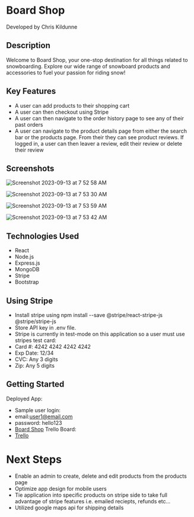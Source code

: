 # Board Shop

Developed by Chris Kildunne


## Description

Welcome to Board Shop, your one-stop destination for all things related to snowboarding. Explore our wide range of snowboard products and accessories to fuel your passion for riding snow!

## Key Features
- A user can add products to their shopping cart
- A user can then checkout using Stripe
- A user can then navigate to the order history page to see any of their past orders
- A user can navigate to the product details page from either the search bar or the products page. From their they can see product reviews. If logged in, a user can then leaver a review, edit their review or delete their review

## Screenshots

![Screenshot 2023-09-13 at 7 52 58 AM](https://github.com/ChrisKildunne/board-shop/assets/136514462/f847ed3b-c043-4697-a0d4-6c7a813bf3f3)

![Screenshot 2023-09-13 at 7 53 30 AM](https://github.com/ChrisKildunne/board-shop/assets/136514462/e1855b97-0751-40e1-bb50-4bafb512d5ef)

![Screenshot 2023-09-13 at 7 53 59 AM](https://github.com/ChrisKildunne/board-shop/assets/136514462/d1a4cd2a-3090-4a75-8e29-92a65a4dc6db)

![Screenshot 2023-09-13 at 7 53 42 AM](https://github.com/ChrisKildunne/board-shop/assets/136514462/91e4ce5b-0ecb-4744-9535-4fce2b27854e)


## Technologies Used

- React
- Node.js
- Express.js
- MongoDB
- Stripe 
- Bootstrap

## Using Stripe
- Install stripe using npm install --save @stripe/react-stripe-js @stripe/stripe-js
- Store API key in .env file.
- Stripe is currently in test-mode on this application so a user must use stripes test card: 
- Card #: 4242 4242 4242 4242
- Exp Date: 12/34
- CVC: Any 3 digits
- Zip: Any 5 digits

## Getting Started

Deployed App:
- Sample user login:
- email:user1@email.com
- password: hello123
- [Board Shop](https://board-shop-81f8a4bd2226.herokuapp.com/)
Trello Board:
- [Trello](https://trello.com/b/L84sXud6/project-4)

# Next Steps
- Enable an admin to create, delete and edit products from the products page
- Optimize app design for mobile users
- Tie application into specific products on stripe side to take full advantage of stripe features i.e. emailed reciepts, refunds etc...
- Utilized google maps api for shipping details



